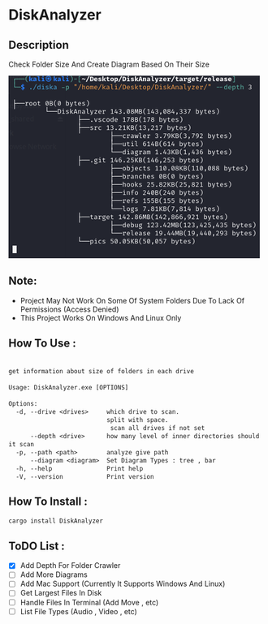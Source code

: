 # DiskAnalyzer

## Description

Check Folder Size And Create Diagram Based On Their Size

![image description](pics/debian_tree.png)

## Note:

- Project May Not Work On Some Of System Folders Due To Lack Of Permissions (Access Denied)
- This Project Works On Windows And Linux Only

## How To Use :

```

get information about size of folders in each drive

Usage: DiskAnalyzer.exe [OPTIONS]

Options:
  -d, --drive <drives>     which drive to scan.
                           split with space.
                            scan all drives if not set
      --depth <drive>      how many level of inner directories should it scan
  -p, --path <path>        analyze give path
      --diagram <diagram>  Set Diagram Types : tree , bar
  -h, --help               Print help
  -V, --version            Print version

```

## How To Install :
```
cargo install DiskAnalyzer
```

## ToDO List :

- [x] Add Depth For Folder Crawler
- [ ] Add More Diagrams
- [ ] Add Mac Support (Currently It Supports Windows And Linux)
- [ ] Get Largest Files In Disk
- [ ] Handle Files In Terminal (Add Move , etc)
- [ ] List File Types (Audio , Video , etc)
